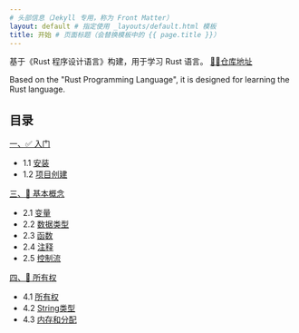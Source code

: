 ```yaml
---
# 头部信息（Jekyll 专用，称为 Front Matter）
layout: default # 指定使用 _layouts/default.html 模板
title: 开始 # 页面标题（会替换模板中的 {{ page.title }}）
---
```


基于《Rust 程序设计语言》构建，用于学习 Rust 语言。 [👨‍💻仓库地址](https://github.com/HBolck/LetRust)

Based on the "Rust Programming Language", it is designed for learning the Rust language.


## 目录

[一、✅ 入门](./src/01/1.0_first.md#入门)

   - 1.1 [安装](./src/01/1.1_install.md#安装)
   - 1.2 [项目创建](./src/01/1.2_create.md#创建项目)

[三、🌠 基本概念](./src/03/3.0_first.md#常见的概念)
   - 2.1 [变量](./src/03/3.1var.md#变量)
   - 2.2 [数据类型](./src/03/3.2data_type.md#数据类型)
   - 2.3 [函数](./src/03/3.3function.md#函数)
   - 2.4 [注释](./src/03/3.4annotation.md#注释)
   - 2.5 [控制流](./src/03/3.5control_flow.md#控制流)
  
[四、🌠 所有权](./src/04/4.0_first.md#所有权)
   - 4.1 [所有权](./src/04/4.1_ownership.md#所有权)
   - 4.2 [String类型](./src/04/4.2_ownership_string.md#string-类型)
   - 4.3 [内存和分配](./src/04/4.3_ownership_string_memory.md#内存和分配)      
